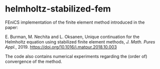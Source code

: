 # helmholtz-stabilized-fem
FEniCS implementation of the finite element method introduced in the paper:

E. Burman, M. Nechita and L. Oksanen, Unique continuation for the Helmholtz equation using stabilized finite element methods, *J. Math. Pures Appl.*, 2019. https://doi.org/10.1016/j.matpur.2018.10.003

The code also contains numerical experiments regarding the (order of) convergence of the method.

